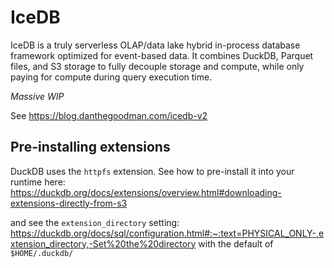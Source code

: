 # IceDB

IceDB is a truly serverless OLAP/data lake hybrid in-process database framework optimized for event-based data. It combines DuckDB, Parquet files, and S3 storage to fully decouple storage and compute, while only paying for compute during query execution time.

_Massive WIP_

See https://blog.danthegoodman.com/icedb-v2

## Pre-installing extensions

DuckDB uses the `httpfs` extension. See how to pre-install it into your runtime here: https://duckdb.org/docs/extensions/overview.html#downloading-extensions-directly-from-s3

and see the `extension_directory` setting: https://duckdb.org/docs/sql/configuration.html#:~:text=PHYSICAL_ONLY-,extension_directory,-Set%20the%20directory with the default of `$HOME/.duckdb/`
